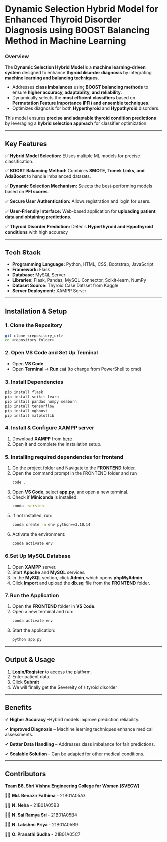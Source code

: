 # **Dynamic Selection Hybrid Model for Enhanced Thyroid Disorder Diagnosis using BOOST Balancing Method in Machine Learning**

### **Overview**

The **Dynamic Selection Hybrid Model** is a **machine learning-driven system** designed to enhance **thyroid disorder diagnosis** by integrating **machine learning and balancing techniques.**

- Addresses **class imbalances** using **BOOST balancing methods** to ensure **higher accuracy, adaptability, and reliability.**
- Dynamically selects the **most efficient classifiers** based on **Permutation Feature Importance (PFI) and ensemble techniques.**
- Optimizes diagnosis for both **Hyperthyroid** and **Hypothyroid** disorders.

This model ensures **precise and adaptable thyroid condition predictions** by leveraging a **hybrid selection approach** for classifier optimization.

---

## **Key Features**
✅ **Hybrid Model Selection:** EUses multiple ML models for precise classification.

✅ **BOOST Balancing Method:** Combines **SMOTE, Tomek Links, and AdaBoost** to handle imbalanced datasets.

✅ **Dynamic Selection Mechanism:** Selects the best-performing models based on **PFI scores**.

✅ **Secure User Authentication:** Allows registration and login for users.

✅ **User-Friendly Interface:** Web-based application for **uploading patient data and obtaining predictions.**

✅ **Thyroid Disorder Prediction:** Detects **Hyperthyroid and Hypothyroid conditions** with high accuracy

---

## **Tech Stack**
- **Programming Language:** Python, HTML, CSS, Bootstrap, JavaScript
- **Framework:** Flask
- **Database:** MySQL Server
- **Libraries:** Flask, Pandas, MySQL-Connector, Scikit-learn, NumPy
- **Dataset Source:** Thyroid Case Dataset from Kaggle
- **Server Deployment:** XAMPP Server
---

## **Installation & Setup**

### **1. Clone the Repository**
```sh
git clone <repository_url>
cd <repository_folder>
```

### **2. Open VS Code and Set Up Terminal**
- Open **VS Code**
- Open **Terminal** → **Run `cmd`** (to change from PowerShell to cmd)

### **3. Install Dependencies**
```sh
pip install flask
pip install scikit-learn
pip install pandas numpy seaborn
pip install tensorflow
pip install xgboost
pip install matplotlib
```

### **4. Install & Configure XAMPP server**
1. Download **XAMPP** from [here](https://www.apachefriends.org/download.html)
2. Open it and complete the installation setup.

### **5. Installing required dependencies for frontend**
1. Go the project folder and Navigate to the **FRONTEND** folder.
2. Open the command prompt in the FRONTEND folder and run
   ```sh
   code .
   ```
3. Open **VS Code**, select **app.py**, and open a new terminal.
4. Check if **Miniconda** is installed:
   ```sh
   conda -version
   ```
5. If not installed, run:
   ```sh
   conda create -n env python==3.10.14
   ```
6. Activate the environment:
   ```sh
   conda activate env
   ```
### **6.Set Up MySQL Database**
1. Open **XAMPP** server.
2. Start **Apache** and **MySQL** services.
3. In the **MySQL** section, click **Admin**, which opens **phpMyAdmin**.
4. Click **Import** and upload the **db.sql** file from the **FRONTEND** folder.

### **7. Run the Application**
1. Open the **FRONTEND** folder in **VS Code**.
2. Open a new terminal and run:
   ```sh
   conda activate env
   ```
3. Start the application:
   ```sh
   python app.py
   ```
---

## **Output & Usage**
1. **Login/Register** to access the platform.
2. Enter patient data.
3. Click **Submit**
4. We will finally get the Severeity of a tyroid disorder

---

## **Benefits**
✔ **Higher Accuracy** –Hybrid models improve prediction reliability.

✔ **Improved Diagnosis** – Machine learning techniques enhance medical assessments.

✔ **Better Data Handling** – Addresses class imbalance for fair predictions.

✔ **Scalable Solution** – Can be adapted for other medical conditions.

---

## **Contributors**  
**Team B6, Shri Vishnu Engineering College for Women (SVECW)**  

👩‍💻 **Md. Benazir Fathima**     - 21B01A05A8  

👩‍💻 **N. Neha**     - 21B01A05B3

👩‍💻 **N. Sai Ramya Sri** - 21B01A05B4

👩‍💻 **N. Lakshmi Priya**    - 21B01A05B9 

👩‍💻 **O. Pranathi Sudha**       - 21B01A05C7

